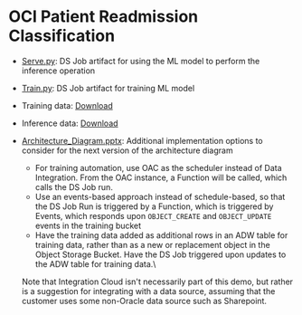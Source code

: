# OCI Patient Readmission Classification

- [Serve.py](Serve.py): DS Job artifact for using the ML model to perform the inference operation
- [Train.py](Train.py): DS Job artifact for training ML model
- Training data: [Download](https://objectstorage.us-ashburn-1.oraclecloud.com/p/ivMJoamUG_ikAHjFuhB-wYtinA7jzg8eMtuzzl1Vj94DU_XRnR6pSLK13TqS5ci0/n/orasenatdpltintegration03/b/readmission_training/o/Train_data_2.csv)
- Inference data: [Download](https://objectstorage.us-ashburn-1.oraclecloud.com/p/F5oNZzmlLOyvldlenYLYgZ7aXrc4DNzLrMXSgVRJHWFJRhnG7g2WDU6cuuzKF51E/n/orasenatdpltintegration03/b/readmission_inference/o/Infer_data_2.csv) 
- [Architecture_Diagram.pptx](Architecture_Diagram.pptx): Additional implementation options to consider for the next version of the architecture diagram
	- For training automation, use OAC as the scheduler instead of Data Integration. From the OAC instance, a Function will be called, which calls the DS Job run.
	- Use an events-based approach instead of schedule-based, so that the DS Job Run is triggered by a Function, which is triggered by Events, which responds upon `OBJECT_CREATE` and `OBJECT_UPDATE` events in the training bucket
	- Have the training data added as additional rows in an ADW table for training data, rather than as a new or replacement object in the Object Storage Bucket. Have the DS Job triggered upon updates to the ADW table for training data.\
	
	Note that Integration Cloud isn't necessarily part of this demo, but rather is a suggestion for integrating with a data source, assuming that the customer uses some non-Oracle data source such as Sharepoint.